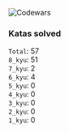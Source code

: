 ![Codewars](https://www.codewars.com/users/PheRum/badges/large)

### Katas solved

`Total`: 57 \
`8_kyu`: 51 \
`7_kyu`: 2 \
`6_kyu`: 4 \
`5_kyu`: 0 \
`4_kyu`: 0 \
`3_kyu`: 0 \
`2_kyu`: 0 \
`1_kyu`: 0
